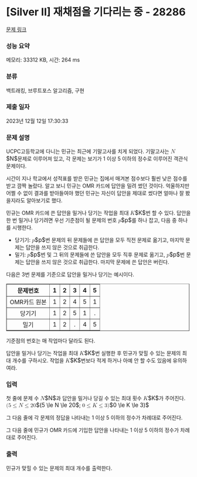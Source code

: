 # [Silver II] 재채점을 기다리는 중 - 28286 

[문제 링크](https://www.acmicpc.net/problem/28286) 

### 성능 요약

메모리: 33312 KB, 시간: 264 ms

### 분류

백트래킹, 브루트포스 알고리즘, 구현

### 제출 일자

2023년 12월 12일 17:30:33

### 문제 설명

<p>UCPC고등학교에 다니는 민규는 최근에 기말고사를 치게 되었다. 기말고사는 <mjx-container class="MathJax" jax="CHTML" style="font-size: 109%; position: relative;"><mjx-math class="MJX-TEX" aria-hidden="true"><mjx-mi class="mjx-i"><mjx-c class="mjx-c1D441 TEX-I"></mjx-c></mjx-mi></mjx-math><mjx-assistive-mml unselectable="on" display="inline"><math xmlns="http://www.w3.org/1998/Math/MathML"><mi>N</mi></math></mjx-assistive-mml><span aria-hidden="true" class="no-mathjax mjx-copytext">$N$</span></mjx-container>문제로 이루어져 있고, 각 문제는 보기가 1 이상 5 이하의 정수로 이루어진 객관식 문제이다.</p>

<p>시간이 지나 학교에서 성적표를 받은 민규는 집에서 매겨본 점수보다 훨씬 낮은 점수를 받고 깜짝 놀랐다. 알고 보니 민규는 OMR 카드에 답안을 밀려 썼던 것이다. 억울하지만 어쩔 수 없이 결과를 받아들여야 했던 민규는 자신이 답안을 제대로 썼다면 얼마나 잘 봤을지라도 알아보기로 했다.</p>

<p>민규는 OMR 카드에 쓴 답안을 밀거나 당기는 작업을 최대 <mjx-container class="MathJax" jax="CHTML" style="font-size: 109%; position: relative;"><mjx-math class="MJX-TEX" aria-hidden="true"><mjx-mi class="mjx-i"><mjx-c class="mjx-c1D43E TEX-I"></mjx-c></mjx-mi></mjx-math><mjx-assistive-mml unselectable="on" display="inline"><math xmlns="http://www.w3.org/1998/Math/MathML"><mi>K</mi></math></mjx-assistive-mml><span aria-hidden="true" class="no-mathjax mjx-copytext">$K$</span></mjx-container>번 할 수 있다. 답안을 한 번 밀거나 당기려면 우선 기준점이 될 문제의 번호 <mjx-container class="MathJax" jax="CHTML" style="font-size: 109%; position: relative;"><mjx-math class="MJX-TEX" aria-hidden="true"><mjx-mi class="mjx-i"><mjx-c class="mjx-c1D45D TEX-I"></mjx-c></mjx-mi></mjx-math><mjx-assistive-mml unselectable="on" display="inline"><math xmlns="http://www.w3.org/1998/Math/MathML"><mi>p</mi></math></mjx-assistive-mml><span aria-hidden="true" class="no-mathjax mjx-copytext">$p$</span></mjx-container>를 하나 잡고, 다음 중 하나를 시행한다.</p>

<ul>
	<li>당기기: <mjx-container class="MathJax" jax="CHTML" style="font-size: 109%; position: relative;"><mjx-math class="MJX-TEX" aria-hidden="true"><mjx-mi class="mjx-i"><mjx-c class="mjx-c1D45D TEX-I"></mjx-c></mjx-mi></mjx-math><mjx-assistive-mml unselectable="on" display="inline"><math xmlns="http://www.w3.org/1998/Math/MathML"><mi>p</mi></math></mjx-assistive-mml><span aria-hidden="true" class="no-mathjax mjx-copytext">$p$</span></mjx-container>번 문제의 뒤 문제들에 쓴 답안을 모두 직전 문제로 옮기고, 마지막 문제는 답안을 쓰지 않은 것으로 취급한다.</li>
	<li>밀기: <mjx-container class="MathJax" jax="CHTML" style="font-size: 109%; position: relative;"><mjx-math class="MJX-TEX" aria-hidden="true"><mjx-mi class="mjx-i"><mjx-c class="mjx-c1D45D TEX-I"></mjx-c></mjx-mi></mjx-math><mjx-assistive-mml unselectable="on" display="inline"><math xmlns="http://www.w3.org/1998/Math/MathML"><mi>p</mi></math></mjx-assistive-mml><span aria-hidden="true" class="no-mathjax mjx-copytext">$p$</span></mjx-container>번 및 그 뒤의 문제들에 쓴 답안을 모두 직후 문제로 옮기고, <mjx-container class="MathJax" jax="CHTML" style="font-size: 109%; position: relative;"><mjx-math class="MJX-TEX" aria-hidden="true"><mjx-mi class="mjx-i"><mjx-c class="mjx-c1D45D TEX-I"></mjx-c></mjx-mi></mjx-math><mjx-assistive-mml unselectable="on" display="inline"><math xmlns="http://www.w3.org/1998/Math/MathML"><mi>p</mi></math></mjx-assistive-mml><span aria-hidden="true" class="no-mathjax mjx-copytext">$p$</span></mjx-container>번 문제는 답안을 쓰지 않은 것으로 취급한다. 마지막 문제에 쓴 답안은 버린다.</li>
</ul>

<p>다음은 3번 문제를 기준으로 답안을 밀거나 당기는 예시이다.</p>

<table align="center" border="1" cellpadding="1" cellspacing="1" class="table table-bordered" style="width: 500px;">
	<thead>
		<tr>
			<th scope="col" style="text-align: center;">문제번호</th>
			<th scope="col" style="text-align: center;">1</th>
			<th scope="col" style="text-align: center;">2</th>
			<th scope="col" style="text-align: center;">3</th>
			<th scope="col" style="text-align: center;">4</th>
			<th scope="col" style="text-align: center;">5</th>
		</tr>
	</thead>
	<tbody>
		<tr>
			<td style="text-align: center;">OMR카드 원본</td>
			<td style="text-align: center;">1</td>
			<td style="text-align: center;">2</td>
			<td style="text-align: center;">4</td>
			<td style="text-align: center;">5</td>
			<td style="text-align: center;">1</td>
		</tr>
		<tr>
			<td style="text-align: center;">당기기</td>
			<td style="text-align: center;">1</td>
			<td style="text-align: center;">2</td>
			<td style="text-align: center;">5</td>
			<td style="text-align: center;">1</td>
			<td style="text-align: center;">.</td>
		</tr>
		<tr>
			<td style="text-align: center;">밀기</td>
			<td style="text-align: center;">1</td>
			<td style="text-align: center;">2</td>
			<td style="text-align: center;">.</td>
			<td style="text-align: center;">4</td>
			<td style="text-align: center;">5</td>
		</tr>
	</tbody>
</table>

<p>기준점의 번호는 매 작업마다 달라도 된다.</p>

<p>답안을 밀거나 당기는 작업을 최대 <mjx-container class="MathJax" jax="CHTML" style="font-size: 109%; position: relative;"><mjx-math class="MJX-TEX" aria-hidden="true"><mjx-mi class="mjx-i"><mjx-c class="mjx-c1D43E TEX-I"></mjx-c></mjx-mi></mjx-math><mjx-assistive-mml unselectable="on" display="inline"><math xmlns="http://www.w3.org/1998/Math/MathML"><mi>K</mi></math></mjx-assistive-mml><span aria-hidden="true" class="no-mathjax mjx-copytext">$K$</span></mjx-container>번 실행한 후 민규가 맞힐 수 있는 문제의 최대 개수를 구하시오. 작업을 <mjx-container class="MathJax" jax="CHTML" style="font-size: 109%; position: relative;"><mjx-math class="MJX-TEX" aria-hidden="true"><mjx-mi class="mjx-i"><mjx-c class="mjx-c1D43E TEX-I"></mjx-c></mjx-mi></mjx-math><mjx-assistive-mml unselectable="on" display="inline"><math xmlns="http://www.w3.org/1998/Math/MathML"><mi>K</mi></math></mjx-assistive-mml><span aria-hidden="true" class="no-mathjax mjx-copytext">$K$</span></mjx-container>번보다 적게 하거나 아예 안 할 수도 있음에 유의하여라.</p>

### 입력 

 <p>첫 줄에 문제 수 <mjx-container class="MathJax" jax="CHTML" style="font-size: 109%; position: relative;"><mjx-math class="MJX-TEX" aria-hidden="true"><mjx-mi class="mjx-i"><mjx-c class="mjx-c1D441 TEX-I"></mjx-c></mjx-mi></mjx-math><mjx-assistive-mml unselectable="on" display="inline"><math xmlns="http://www.w3.org/1998/Math/MathML"><mi>N</mi></math></mjx-assistive-mml><span aria-hidden="true" class="no-mathjax mjx-copytext">$N$</span></mjx-container>과 답안을 밀거나 당길 수 있는 최대 횟수 <mjx-container class="MathJax" jax="CHTML" style="font-size: 109%; position: relative;"><mjx-math class="MJX-TEX" aria-hidden="true"><mjx-mi class="mjx-i"><mjx-c class="mjx-c1D43E TEX-I"></mjx-c></mjx-mi></mjx-math><mjx-assistive-mml unselectable="on" display="inline"><math xmlns="http://www.w3.org/1998/Math/MathML"><mi>K</mi></math></mjx-assistive-mml><span aria-hidden="true" class="no-mathjax mjx-copytext">$K$</span></mjx-container>가 주어진다. <mjx-container class="MathJax" jax="CHTML" style="font-size: 109%; position: relative;"><mjx-math class="MJX-TEX" aria-hidden="true"><mjx-mo class="mjx-n"><mjx-c class="mjx-c28"></mjx-c></mjx-mo><mjx-mn class="mjx-n"><mjx-c class="mjx-c35"></mjx-c></mjx-mn><mjx-mo class="mjx-n" space="4"><mjx-c class="mjx-c2264"></mjx-c></mjx-mo><mjx-mi class="mjx-i" space="4"><mjx-c class="mjx-c1D441 TEX-I"></mjx-c></mjx-mi><mjx-mo class="mjx-n" space="4"><mjx-c class="mjx-c2264"></mjx-c></mjx-mo><mjx-mn class="mjx-n" space="4"><mjx-c class="mjx-c32"></mjx-c><mjx-c class="mjx-c30"></mjx-c></mjx-mn></mjx-math><mjx-assistive-mml unselectable="on" display="inline"><math xmlns="http://www.w3.org/1998/Math/MathML"><mo stretchy="false">(</mo><mn>5</mn><mo>≤</mo><mi>N</mi><mo>≤</mo><mn>20</mn></math></mjx-assistive-mml><span aria-hidden="true" class="no-mathjax mjx-copytext">$(5 \le N \le 20$</span></mjx-container>; <mjx-container class="MathJax" jax="CHTML" style="font-size: 109%; position: relative;"><mjx-math class="MJX-TEX" aria-hidden="true"><mjx-mn class="mjx-n"><mjx-c class="mjx-c30"></mjx-c></mjx-mn><mjx-mo class="mjx-n" space="4"><mjx-c class="mjx-c2264"></mjx-c></mjx-mo><mjx-mi class="mjx-i" space="4"><mjx-c class="mjx-c1D43E TEX-I"></mjx-c></mjx-mi><mjx-mo class="mjx-n" space="4"><mjx-c class="mjx-c2264"></mjx-c></mjx-mo><mjx-mn class="mjx-n" space="4"><mjx-c class="mjx-c33"></mjx-c></mjx-mn><mjx-mo class="mjx-n"><mjx-c class="mjx-c29"></mjx-c></mjx-mo></mjx-math><mjx-assistive-mml unselectable="on" display="inline"><math xmlns="http://www.w3.org/1998/Math/MathML"><mn>0</mn><mo>≤</mo><mi>K</mi><mo>≤</mo><mn>3</mn><mo stretchy="false">)</mo></math></mjx-assistive-mml><span aria-hidden="true" class="no-mathjax mjx-copytext">$0 \le K \le 3)$</span> </mjx-container></p>

<p>그 다음 줄에 각 문제의 정답을 나타내는 1 이상 5 이하의 정수가 차례대로 주어진다.</p>

<p>그 다음 줄에 민규가 OMR 카드에 기입한 답안을 나타내는 1 이상 5 이하의 정수가 차례대로 주어진다.</p>

### 출력 

 <p>민규가 맞힐 수 있는 문제의 최대 개수를 출력한다.</p>

